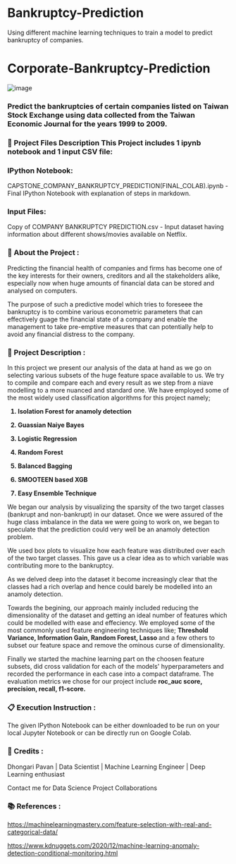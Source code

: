 # Bankruptcy-Prediction
Using different machine learning techniques to train a model to predict bankruptcy of companies.
# Corporate-Bankruptcy-Prediction

![image](https://user-images.githubusercontent.com/85662956/132116974-e9f2c605-09f0-4ae2-be4b-8847ac1f12ab.png)

### Predict the bankruptcies of certain companies listed on Taiwan Stock Exchange using data collected from the Taiwan Economic Journal for the years 1999 to 2009.


### 💾 Project Files Description This Project includes 1 ipynb notebook and 1 input CSV file:

### IPython Notebook:

CAPSTONE_COMPANY_BANKRUPTCY_PREDICTION(FINAL_COLAB).ipynb - Final IPython Notebook with explanation of steps in markdown.

### Input Files:

Copy of COMPANY BANKRUPTCY PREDICTION.csv - Input dataset having information about different shows/movies available on Netflix.


### 📖 About the Project :

Predicting the financial health of companies and firms has become one of the key interests for their owners, creditors and all the stakeholders alike, especially now when huge amounts of financial data can be stored and analysed on computers.

The purpose of such a predictive model which tries to foreseee the bankruptcy is to combine various econometric parameters that can effectively guage the financial state of a company and enable the management to take pre-emptive measures that can potentially help to avoid any financial distress to the company.

### 📖 Project Description :

In this project we present our analysis of the data at hand as we go on selecting various subsets of the huge feature space available to us. We try to compile and compare each and every result as we step from a niave modelling to a more nuanced and standard one. We have employed some of the most widely used classification algorithms for this project namely;

<b>
  
  1. Isolation Forest for anamoly detection
  
  2. Guassian Naiye Bayes
  
  3. Logistic Regression
  
  4. Random Forest
  
  5. Balanced Bagging
  
  6. SMOOTEEN based XGB
  
  7. Easy Ensemble Technique
  </b>
  
  We began our analysis by visualizing the sparsity of the two target classes (bankrupt and non-bankrupt) in our dataset. Once we were assured of the huge class imbalance in the data we were going to work on, we began to speculate that the prediction could very well be an anamoly detection problem.
  
  We used box plots to visualize how each feature was distributed over each of the two target classes. This gave us a clear idea as to which variable was contributing more to the bankruptcy.
  
  As we delved deep into the dataset it become increasingly clear that the classes had a rich overlap and hence could barely be modelled into an anamoly detection.
  
  Towards the begining, our approach mainly included reducing the dimensionality of the dataset and getting an ideal number of features which could be modelled with ease and effeciency. We employed some of the most commonly used feature engineering techniques like; <b> Threshold Variance, Information Gain, Random Forest, Lasso </b> and a few others to subset our feature space and remove the ominous curse of dimensionality.
  
  Finally we started the machine learning part on the choosen feature subsets, did cross validation for each of the models' hyperparameters and recorded the performance in each case into a compact dataframe. The evaluation metrics we chose for our project include <b> roc_auc score, precision, recall, f1-score. </b>

### 📋 Execution Instruction :

The given IPython Notebook can be either downloaded to be run on your local Jupyter Notebook or can be directly run on Google Colab.

### 📜 Credits :

Dhongari Pavan | Data Scientist | Machine Learning Engineer | Deep Learning enthusiast

Contact me for Data Science Project Collaborations

### 📚 References :

https://machinelearningmastery.com/feature-selection-with-real-and-categorical-data/

https://www.kdnuggets.com/2020/12/machine-learning-anomaly-detection-conditional-monitoring.html
